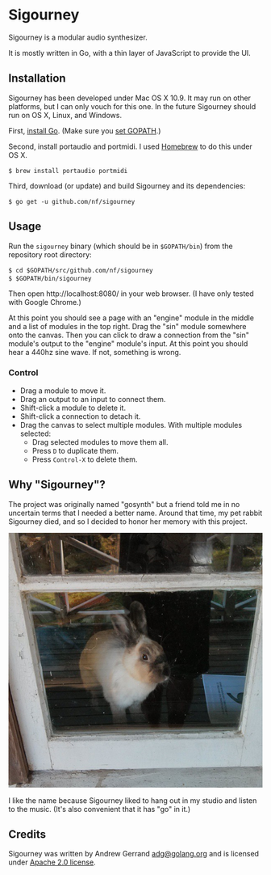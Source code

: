 # Sigourney

Sigourney is a modular audio synthesizer.

It is mostly written in Go, with a thin layer of JavaScript to provide the UI.


## Installation

Sigourney has been developed under Mac OS X 10.9.
It may run on other platforms, but I can only vouch for this one.
In the future Sigourney should run on OS X, Linux, and Windows.

First, [install Go](http://golang.org/doc/install).
(Make sure you [set GOPATH](http://golang.org/doc/code.html).)

Second, install portaudio and portmidi.
I used [Homebrew](http://brew.sh/) to do this under OS X.

	$ brew install portaudio portmidi

Third, download (or update) and build Sigourney and its dependencies:

	$ go get -u github.com/nf/sigourney


## Usage

Run the `sigourney` binary (which should be in `$GOPATH/bin`) from the
repository root directory:

	$ cd $GOPATH/src/github.com/nf/sigourney
	$ $GOPATH/bin/sigourney

Then open http://localhost:8080/ in your web browser.
(I have only tested with Google Chrome.)

At this point you should see a page with an "engine" module in the middle
and a list of modules in the top right. Drag the "sin" module somewhere onto
the canvas. Then you can click to draw a connection from the "sin" module's
output to the "engine" module's input. At this point you should hear a 440hz
sine wave. If not, something is wrong.

### Control

* Drag a module to move it.
* Drag an output to an input to connect them.
* Shift-click a module to delete it.
* Shift-click a connection to detach it.
* Drag the canvas to select multiple modules. With multiple modules selected:
  * Drag selected modules to move them all.
  * Press `D` to duplicate them.
  * Press `Control-X` to delete them.


## Why "Sigourney"?

The project was originally named "gosynth" but a friend told me in no uncertain
terms that I needed a better name. Around that time, my pet rabbit Sigourney
died, and so I decided to honor her memory with this project.

![Sigourney, the rabbit](sigourney.jpg)

I like the name because Sigourney liked to hang out in my studio and listen to
the music. (It's also convenient that it has "go" in it.)


## Credits

Sigourney was written by Andrew Gerrand <adg@golang.org> and is licensed under [Apache 2.0 license](LICENSE).

